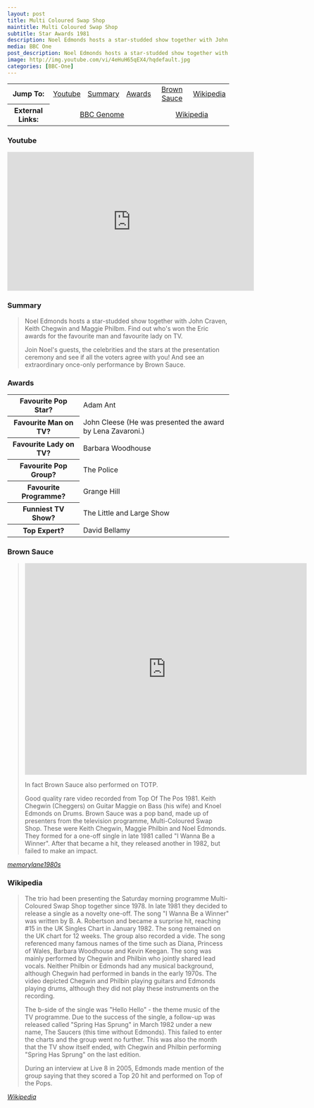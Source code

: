 ```yaml
---
layout: post
title: Multi Coloured Swap Shop
maintitle: Multi Coloured Swap Shop
subtitle: Star Awards 1981
description: Noel Edmonds hosts a star-studded show together with John Craven, Keith Chegwin and Maggie Philbm. Find out who's won the Eric awards for the favourite man and favourite lady on TV.
media: BBC One
post_description: Noel Edmonds hosts a star-studded show together with John Craven, Keith Chegwin and Maggie Philbm. Find out who's won the Eric awards for the favourite man and favourite lady on TV.
image: http://img.youtube.com/vi/4eHuH65qEX4/hqdefault.jpg
categories: [BBC-One]
---
```


<table>
<tr align="center">
<th>Jump To:</th>
<td><a href="#youtube">Youtube</a></td>
<td><a href="#summary">Summary</a></td>
<td><a href="#awards">Awards</a></td>
<td><a href="#brown-sauce">Brown Sauce</a></td>
<td><a href="#wikipedia">Wikipedia</a></td>
</tr>
<tr align="center">
<th>External Links:</th>
<td colspan="3"><a href="https://genome.ch.bbc.co.uk/2cdaf69eeff74dc6b324747c7b71ca33">BBC Genome</a></td>
<td colspan="2"><a href="https://en.wikipedia.org/wiki/Brown_Sauce_(band)">Wikipedia</a></td>
</tr>
</table>

### Youtube
<div class="responsive-video"><iframe width="560" height="315" src="https://www.youtube.com/embed/cnCH4lNoy3U" title="YouTube video player" frameborder="0" allow="accelerometer; autoplay; clipboard-write; encrypted-media; gyroscope; picture-in-picture" allowfullscreen></iframe></div>

### Summary
> Noel Edmonds hosts a star-studded show together with John Craven, Keith Chegwin and Maggie Philbm. Find out who's won the Eric awards for the favourite man and favourite lady on TV.
>
> Join Noel's guests, the celebrities and the stars at the presentation ceremony and see if all the voters agree with you! And see an extraordinary once-only performance by Brown Sauce.

### Awards
<table>
<tr>
<th>Favourite Pop Star?</th>
<td>Adam Ant</td>
</tr>

<tr>
<th>Favourite Man on TV?</th>
<td>John Cleese (He was presented the award by Lena Zavaroni.)</td>
</tr>

<tr>
<th>Favourite Lady on TV?</th>
<td>Barbara Woodhouse</td>
</tr>

<tr>
<th>Favourite Pop Group?</th>
<td>The Police</td>
</tr>

<tr>
<th>Favourite Programme?</th>
<td>Grange Hill</td>
</tr>

<tr>
<th>Funniest TV Show?</th>
<td>The Little and Large Show</td>
</tr>

<tr>
<th>Top Expert?</th>
<td>David Bellamy</td>
</tr>
</table>

### Brown Sauce
> <div class="responsive-video"><iframe width="640px" height="480px" src="https://www.youtube.com/embed/4eHuH65qEX4?rel=0&showinfo=1" frameborder="0" allowfullscreen=""></iframe></div>
>
> In fact Brown Sauce also performed on TOTP.
>
> Good quality rare video recorded from Top Of The Pos 1981. Keith Chegwin (Cheggers) on Guitar Maggie on Bass (his wife) and Knoel Edmonds on Drums. Brown Sauce was a pop band, made up of presenters from the television programme, Multi-Coloured Swap Shop. These were Keith Chegwin, Maggie Philbin and Noel Edmonds. They formed for a one-off single in late 1981 called "I Wanna Be a Winner". After that became a hit, they released another in 1982, but failed to make an impact.

<cite>[memorylane1980s](https://youtu.be/4eHuH65qEX4)</cite>

### Wikipedia
> The trio had been presenting the Saturday morning programme Multi-Coloured Swap Shop together since 1978. In late 1981 they decided to release a single as a novelty one-off. The song "I Wanna Be a Winner" was written by B. A. Robertson and became a surprise hit, reaching #15 in the UK Singles Chart in January 1982. The song remained on the UK chart for 12 weeks. The group also recorded a vide. The song referenced many famous names of the time such as Diana, Princess of Wales, Barbara Woodhouse and Kevin Keegan. The song was mainly performed by Chegwin and Philbin who jointly shared lead vocals. Neither Philbin or Edmonds had any musical background, although Chegwin had performed in bands in the early 1970s. The video depicted Chegwin and Philbin playing guitars and Edmonds playing drums, although they did not play these instruments on the recording.
>
> The b-side of the single was "Hello Hello" - the theme music of the TV programme. Due to the success of the single, a follow-up was released called "Spring Has Sprung" in March 1982 under a new name, The Saucers (this time without Edmonds). This failed to enter the charts and the group went no further. This was also the month that the TV show itself ended, with Chegwin and Philbin performing "Spring Has Sprung" on the last edition.
>
> During an interview at Live 8 in 2005, Edmonds made mention of the group saying that they scored a Top 20 hit and performed on Top of the Pops.

<cite>[Wikipedia](https://en.wikipedia.org/wiki/Brown_Sauce_(band))</cite>

